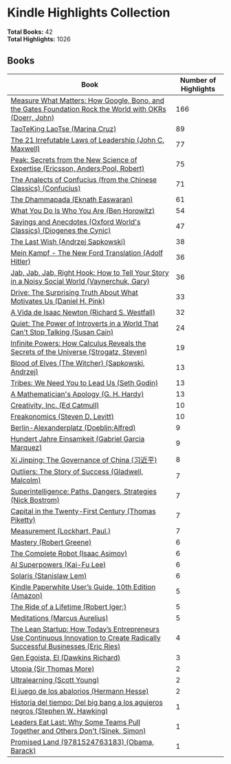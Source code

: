 # Kindle Highlights Collection

**Total Books:** 42  
**Total Highlights:** 1026

## Books

| Book | Number of Highlights |
|------|--------------------|
| [Measure What Matters: How Google, Bono, and the Gates Foundation Rock the World with OKRs (Doerr, John)](Measure-What-Matters-How-Google-Bono-and-the-Gates-Foundation-Rock-the-World-with-OKRs-Doerr-John) | 166 |
| [TaoTeKing LaoTse (Marina Cruz)](TaoTeKing-LaoTse-Marina-Cruz) | 89 |
| [The 21 Irrefutable Laws of Leadership (John C. Maxwell)](The-21-Irrefutable-Laws-of-Leadership-John-C-Maxwell) | 77 |
| [Peak: Secrets from the New Science of Expertise (Ericsson, Anders;Pool, Robert)](Peak-Secrets-from-the-New-Science-of-Expertise-Ericsson-AndersPool-Robert) | 75 |
| [The Analects of Confucius (from the Chinese Classics) (Confucius)](The-Analects-of-Confucius-from-the-Chinese-Classics-Confucius) | 71 |
| [The Dhammapada (Eknath Easwaran)](The-Dhammapada-Eknath-Easwaran) | 61 |
| [What You Do Is Who You Are (Ben Horowitz)](What-You-Do-Is-Who-You-Are-Ben-Horowitz) | 54 |
| [Sayings and Anecdotes (Oxford World's Classics) (Diogenes the Cynic)](Sayings-and-Anecdotes-Oxford-Worlds-Classics-Diogenes-the-Cynic) | 47 |
| [The Last Wish (Andrzej Sapkowski)](The-Last-Wish-Andrzej-Sapkowski) | 38 |
| [Mein Kampf - The New Ford Translation (Adolf Hitler)](Mein-Kampf---The-New-Ford-Translation-Adolf-Hitler) | 36 |
| [Jab, Jab, Jab, Right Hook: How to Tell Your Story in a Noisy Social World (Vaynerchuk, Gary)](Jab-Jab-Jab-Right-Hook-How-to-Tell-Your-Story-in-a-Noisy-Social-World-Vaynerchuk-Gary) | 36 |
| [Drive: The Surprising Truth About What Motivates Us (Daniel H. Pink)](Drive-The-Surprising-Truth-About-What-Motivates-Us-Daniel-H-Pink) | 33 |
| [A Vida de Isaac Newton (Richard S. Westfall)](A-Vida-de-Isaac-Newton-Richard-S-Westfall) | 32 |
| [Quiet: The Power of Introverts in a World That Can't Stop Talking (Susan Cain)](Quiet-The-Power-of-Introverts-in-a-World-That-Cant-Stop-Talking-Susan-Cain) | 24 |
| [Infinite Powers: How Calculus Reveals the Secrets of the Universe (Strogatz, Steven)](Infinite-Powers-How-Calculus-Reveals-the-Secrets-of-the-Universe-Strogatz-Steven) | 19 |
| [Blood of Elves (The Witcher) (Sapkowski, Andrzej)](Blood-of-Elves-The-Witcher-Sapkowski-Andrzej) | 13 |
| [Tribes: We Need You to Lead Us (Seth Godin)](Tribes-We-Need-You-to-Lead-Us-Seth-Godin) | 13 |
| [A Mathematician's Apology (G. H. Hardy)](A-Mathematicians-Apology-G-H-Hardy) | 13 |
| [Creativity, Inc. (Ed Catmull)](Creativity-Inc-Ed-Catmull) | 10 |
| [Freakonomics (Steven D. Levitt)](Freakonomics-Steven-D-Levitt) | 10 |
| [Berlin-Alexanderplatz (Doeblin;Alfred)](Berlin-Alexanderplatz-DoeblinAlfred) | 9 |
| [Hundert Jahre Einsamkeit (Gabriel Garcia Marquez)](Hundert-Jahre-Einsamkeit-Gabriel-Garcia-Marquez) | 9 |
| [Xi Jinping: The Governance of China (习近平)](Xi-Jinping-The-Governance-of-China-习近平) | 8 |
| [Outliers: The Story of Success (Gladwell, Malcolm)](Outliers-The-Story-of-Success-Gladwell-Malcolm) | 7 |
| [Superintelligence: Paths, Dangers, Strategies (Nick Bostrom)](Superintelligence-Paths-Dangers-Strategies-Nick-Bostrom) | 7 |
| [Capital in the Twenty-First Century (Thomas Piketty)](Capital-in-the-Twenty-First-Century-Thomas-Piketty) | 7 |
| [Measurement (Lockhart, Paul.)](Measurement-Lockhart-Paul) | 7 |
| [Mastery (Robert Greene)](Mastery-Robert-Greene) | 6 |
| [The Complete Robot (Isaac Asimov)](The-Complete-Robot-Isaac-Asimov) | 6 |
| [AI Superpowers (Kai-Fu Lee)](AI-Superpowers-Kai-Fu-Lee) | 6 |
| [Solaris (Stanislaw Lem)](Solaris-Stanislaw-Lem) | 6 |
| [Kindle Paperwhite User’s Guide, 10th Edition (Amazon)](Kindle-Paperwhite-Users-Guide-10th-Edition-Amazon) | 5 |
| [The Ride of a Lifetime (Robert Iger;)](The-Ride-of-a-Lifetime-Robert-Iger) | 5 |
| [Meditations (Marcus Aurelius)](Meditations-Marcus-Aurelius) | 5 |
| [The Lean Startup: How Today’s Entrepreneurs Use Continuous Innovation to Create Radically Successful Businesses (Eric Ries)](The-Lean-Startup-How-Todays-Entrepreneurs-Use-Continuous-Innovation-to-Create-Radically-Successful-Businesses-Eric-Ries) | 4 |
| [Gen Egoista, El (Dawkins Richard)](Gen-Egoista-El-Dawkins-Richard) | 3 |
| [Utopia (Sir Thomas More)](Utopia-Sir-Thomas-More) | 2 |
| [Ultralearning (Scott Young)](Ultralearning-Scott-Young) | 2 |
| [El juego de los abalorios (Hermann Hesse)](El-juego-de-los-abalorios-Hermann-Hesse) | 2 |
| [Historia del tiempo: Del big bang a los agujeros negros (Stephen W. Hawking)](Historia-del-tiempo-Del-big-bang-a-los-agujeros-negros-Stephen-W-Hawking) | 1 |
| [Leaders Eat Last: Why Some Teams Pull Together and Others Don't (Sinek, Simon)](Leaders-Eat-Last-Why-Some-Teams-Pull-Together-and-Others-Dont-Sinek-Simon) | 1 |
| [Promised Land (9781524763183) (Obama, Barack)](Promised-Land-9781524763183-Obama-Barack) | 1 |
